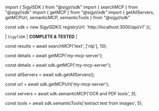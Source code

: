 import { SigylSDK } from "@sigyl/sdk"
import { searchMCP } from "@sigyl/sdk"
import { getMCP } from "@sigyl/sdk"
import { getAllServers, getMCPUrl, semanticMCP, semanticTools } from "@sigyl/sdk"

const sdk = new SigylSDK({
  registryUrl: 'http://localhost:3000/api/v1'
});

| `SigylSDK`      | 	**COMPLETE & TESTED**             | 

const results = await searchMCP('text', ['nlp'], 10);

const details = await getMCP('my-mcp-server');

const details = await sdk.getMCP('my-mcp-server');

const allServers = await sdk.getAllServers();

const url = await sdk.getMCPUrl('my-mcp-server');

const servers = await sdk.semanticMCP('OCR and PDF tools', 3);

const tools = await sdk.semanticTools('extract text from images', 5);